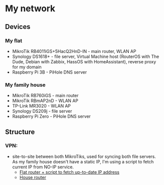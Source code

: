 # My network

## Devices
### My flat
- MikroTik RB4011iGS+5HacQ2HnD-IN - main router, WLAN AP
- Synology DS1618+ - file server, Virtual Machine host (RouterOS with The Dude, Debian with Zabbix, HassOS with HomeAssistant), reverse proxy for my domain
- Raspberry Pi 3B - PiHole DNS server
### My family house
- MikroTik RB760iGS - main router
- MikroTik RBmAP2nD - WLAN AP
- TP-Link MR3020 - WLAN AP
- Synology DS209j - file server
- Raspberry Pi Zero - PiHole DNS server

## Structure
### VPN:
* site-to-site between both MikroTiks, used for syncing both file servers. As my family house doesn't have a static IP, I'm using a script to fetch current IP from NO-IP service.
  * [Flat router + script to fetch up-to-date IP address](https://github.com/sliwma/mysmarthome/blob/main/Network/MikroTik%20configs/VPN-site-to-site-Router1)
  * [House router](https://github.com/sliwma/mysmarthome/blob/main/Network/MikroTik%20configs/VPN-site-to-site-Router2)